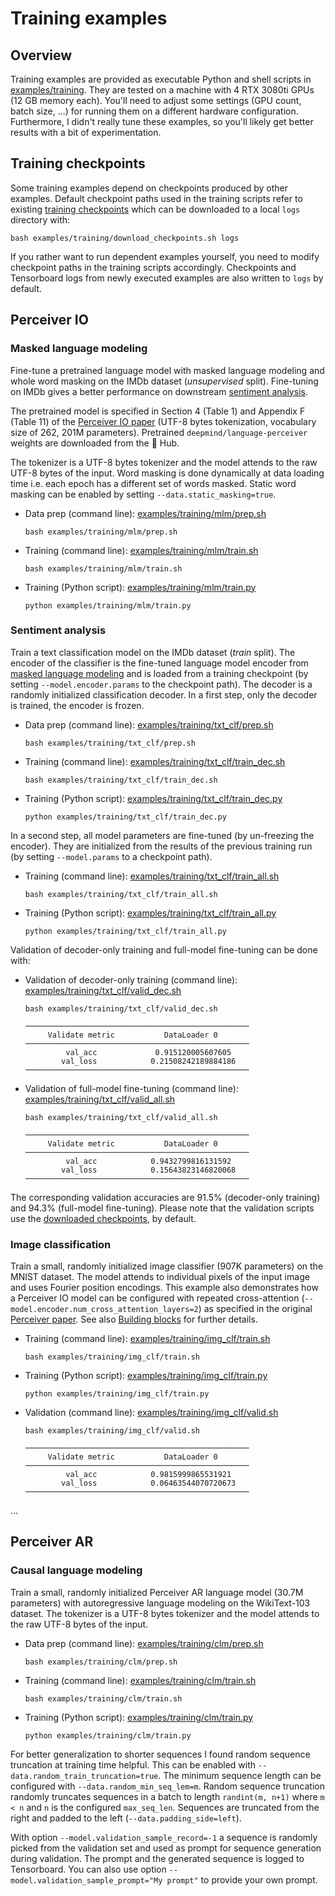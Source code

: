 # Training examples

## Overview

Training examples are provided as executable Python and shell scripts in [examples/training](../examples/training).
They are tested on a machine with 4 RTX 3080ti GPUs (12 GB memory each). You'll need to adjust some settings (GPU
count, batch size, ...) for running them on a different hardware configuration. Furthermore, I didn't really tune
these examples, so you'll likely get better results with a bit of experimentation.

## Training checkpoints

Some training examples depend on checkpoints produced by other examples. Default checkpoint paths used in the training
scripts refer to existing [training checkpoints](pretrained-models.md#training-checkpoints) which can be downloaded to
a local `logs` directory with:

```shell
bash examples/training/download_checkpoints.sh logs
```

If you rather want to run dependent examples yourself, you need to modify checkpoint paths in the training scripts
accordingly. Checkpoints and Tensorboard logs from newly executed examples are also written to `logs` by default.  

## Perceiver IO

### Masked language modeling

Fine-tune a pretrained language model with masked language modeling and whole word masking on the IMDb dataset
(*unsupervised* split). Fine-tuning on IMDb gives a better performance on downstream [sentiment analysis](#sentiment-analysis).

The pretrained model is specified in Section 4 (Table 1) and Appendix F (Table 11) of the
[Perceiver IO paper](https://arxiv.org/abs/2107.14795) (UTF-8 bytes tokenization, vocabulary size of 262, 201M
parameters). Pretrained `deepmind/language-perceiver` weights are downloaded from the 🤗 Hub.

The tokenizer is a UTF-8 bytes tokenizer and the model attends to the raw UTF-8 bytes of the input. Word masking is done
dynamically at data loading time i.e. each epoch has a different set of words masked. Static word masking can be enabled
by setting `--data.static_masking=true`.

- Data prep (command line): [examples/training/mlm/prep.sh](../examples/training/mlm/prep.sh)
  ```shell
  bash examples/training/mlm/prep.sh
  ```

- Training (command line): [examples/training/mlm/train.sh](../examples/training/mlm/train.sh)
  ```shell
  bash examples/training/mlm/train.sh
  ```

- Training (Python script): [examples/training/mlm/train.py](../examples/training/mlm/train.py)
  ```shell
  python examples/training/mlm/train.py
  ```

### Sentiment analysis

Train a text classification model on the IMDb dataset (*train* split). The encoder of the classifier is the fine-tuned
language model encoder from [masked language modeling](#masked-language-modeling) and is loaded from a training checkpoint
(by setting `--model.encoder.params` to the checkpoint path). The decoder is a randomly initialized classification decoder.
In a first step, only the decoder is trained, the encoder is frozen.

- Data prep (command line): [examples/training/txt_clf/prep.sh](../examples/training/txt_clf/prep.sh)
  ```shell
  bash examples/training/txt_clf/prep.sh
  ```

- Training (command line): [examples/training/txt_clf/train_dec.sh](../examples/training/txt_clf/train_dec.sh)
  ```shell
  bash examples/training/txt_clf/train_dec.sh
  ```

- Training (Python script): [examples/training/txt_clf/train_dec.py](../examples/training/txt_clf/train_dec.py)
  ```shell
  python examples/training/txt_clf/train_dec.py
  ```

In a second step, all model parameters are fine-tuned (by un-freezing the encoder). They are initialized from the
results of the previous training run (by setting `--model.params` to a checkpoint path).  

- Training (command line): [examples/training/txt_clf/train_all.sh](../examples/training/txt_clf/train_all.sh)
  ```shell
  bash examples/training/txt_clf/train_all.sh
  ```

- Training (Python script): [examples/training/txt_clf/train_all.py](../examples/training/txt_clf/train_all.py)
  ```shell
  python examples/training/txt_clf/train_all.py
  ```

Validation of decoder-only training and full-model fine-tuning can be done with:

- Validation of decoder-only training (command line): [examples/training/txt_clf/valid_dec.sh](../examples/training/txt_clf/valid_dec.sh)
  ```shell
  bash examples/training/txt_clf/valid_dec.sh
  ```
  ```
  ──────────────────────────────────────────────────
       Validate metric           DataLoader 0
  ──────────────────────────────────────────────────
           val_acc             0.915120005607605
          val_loss            0.21508242189884186
  ──────────────────────────────────────────────────
  ```

- Validation of full-model fine-tuning (command line): [examples/training/txt_clf/valid_all.sh](../examples/training/txt_clf/valid_all.sh)
  ```shell
  bash examples/training/txt_clf/valid_all.sh
  ```
  ```
  ──────────────────────────────────────────────────
       Validate metric           DataLoader 0
  ──────────────────────────────────────────────────
           val_acc            0.9432799816131592
          val_loss            0.15643823146820068
  ──────────────────────────────────────────────────
  ```

The corresponding validation accuracies are 91.5% (decoder-only training) and 94.3% (full-model fine-tuning). Please
note that the validation scripts use the [downloaded checkpoints](#training-checkpoints), by default.  

### Image classification

Train a small, randomly initialized  image classifier (907K parameters) on the MNIST dataset. The model attends
to individual pixels of the input image and uses Fourier position encodings. This example also demonstrates how
a Perceiver IO model can be configured with repeated cross-attention (`--model.encoder.num_cross_attention_layers=2`)
as specified in the original [Perceiver paper](https://arxiv.org/abs/2103.03206). See also [Building blocks](building-blocks.md)
for further details.

- Training (command line): [examples/training/img_clf/train.sh](../examples/training/img_clf/train.sh)
  ```shell
  bash examples/training/img_clf/train.sh
  ```

- Training (Python script): [examples/training/img_clf/train.py](../examples/training/img_clf/train.py)
  ```shell
  python examples/training/img_clf/train.py
  ```

- Validation (command line): [examples/training/img_clf/valid.sh](../examples/training/img_clf/valid.sh)
  ```shell
  bash examples/training/img_clf/valid.sh
  ```
  ```
  ──────────────────────────────────────────────────
       Validate metric           DataLoader 0
  ──────────────────────────────────────────────────
           val_acc            0.9815999865531921
          val_loss            0.06463544070720673
  ──────────────────────────────────────────────────
  ```

...

## Perceiver AR

### Causal language modeling

Train a small, randomly initialized Perceiver AR language model (30.7M parameters) with autoregressive language
modeling on the WikiText-103 dataset. The tokenizer is a UTF-8 bytes tokenizer and the model attends to the raw
UTF-8 bytes of the input.

- Data prep (command line): [examples/training/clm/prep.sh](../examples/training/clm/prep.sh)
  ```shell
  bash examples/training/clm/prep.sh
  ```

- Training (command line): [examples/training/clm/train.sh](../examples/training/clm/train.sh)
  ```shell
  bash examples/training/clm/train.sh
  ```

- Training (Python script): [examples/training/clm/train.py](../examples/training/clm/train.py)
  ```shell
  python examples/training/clm/train.py
  ```

For better generalization to shorter sequences I found random sequence truncation at training time helpful. This can be
enabled with `--data.random_train_truncation=true`. The minimum sequence length can be configured with `--data.random_min_seq_lem=m`.
Random sequence truncation randomly truncates sequences in a batch to length `randint(m, n+1)` where `m < n` and `n` is
the configured `max_seq_len`. Sequences are truncated from the right and padded to the left (`--data.padding_side=left`).

With option `--model.validation_sample_record=-1` a sequence is randomly picked from the validation set and used as
prompt for sequence generation during validation. The prompt and the generated sequence is logged to Tensorboard. You
can also use option `--model.validation_sample_prompt="My prompt"` to provide your own prompt.
